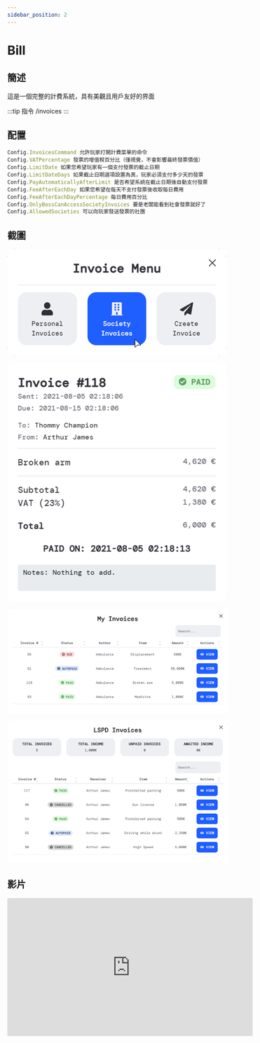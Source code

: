 ```yaml
---
sidebar_position: 2
---
```


# Bill

## 簡述

這是一個完整的計費系統，具有美觀且用戶友好的界面

:::tip 指令
/invoices
:::

## 配置

```jsx title="ox_inventory/data/items.lua"
Config.InvoicesCommand 允許玩家打開計費菜單的命令
Config.VATPercentage 發票的增值稅百分比（僅視覺，不會影響最終發票價值）
Config.LimitDate 如果您希望玩家有一個支付發票的截止日期
Config.LimitDateDays 如果截止日期選項設置為真，玩家必須支付多少天的發票
Config.PayAutomaticallyAfterLimit 是否希望系統在截止日期後自動支付發票
Config.FeeAfterEachDay 如果您希望在每天不支付發票後收取每日費用
Config.FeeAfterEachDayPercentage 每日費用百分比
Config.OnlyBossCanAccessSocietyInvoices 要是老闆能看到社會發票就好了
Config.AllowedSocieties 可以向玩家發送發票的社團
```

## 截圖

![Bill1](img/Bill1.png)

![Bill2](img/Bill2.png)

![Bill3](img/Bill3.png)

![Bill4](img/Bill4.png)

## 影片

<iframe width="560" height="315" src="https://www.youtube.com/embed/uiqYhhUhrNM" title="YouTube video player" frameborder="0" allow="accelerometer; autoplay; clipboard-write; encrypted-media; gyroscope; picture-in-picture" allowfullscreen></iframe>